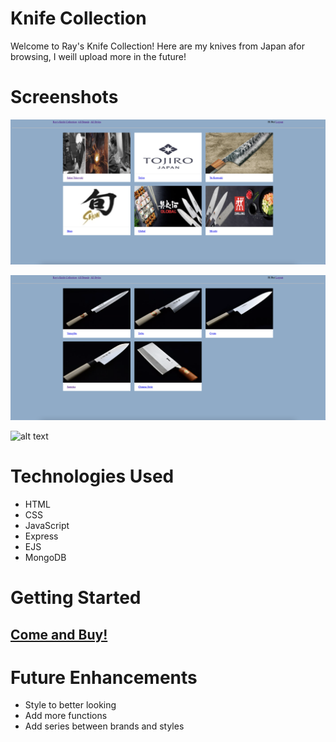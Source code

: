 # Knife Collection
Welcome to Ray's Knife Collection!
Here are my knives from Japan afor browsing, I weill upload more in the future!

# Screenshots

![alt text](screenshots/1.png)

![alt text](screenshots/2.png)

![alt text](screenshots/3png)

# Technologies Used 
- HTML
- CSS
- JavaScript
- Express
- EJS
- MongoDB

# Getting Started

## [Come and Buy!](https://raysknifecollection.herokuapp.com)

# Future Enhancements

- Style to better looking
- Add more functions
- Add series between brands and styles
